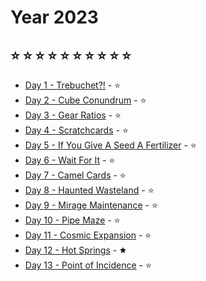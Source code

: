 # Year 2023
## :star: :star: :star: :star: :star: :star: :star: :star: :star: :star:
    
* [Day 1 - Trebuchet?!](day01) - :star:
* [Day 2 - Cube Conundrum](day02) - :star:
* [Day 3 - Gear Ratios](day03) - :star:
* [Day 4 - Scratchcards](day04) - :star:
* [Day 5 - If You Give A Seed A Fertilizer](day05) - :star:
* [Day 6 - Wait For It](day06) - :star:
* [Day 7 - Camel Cards](day07) - :star:
* [Day 8 - Haunted Wasteland](day08) - :star:
* [Day 9 - Mirage Maintenance](day09) - :star:
* [Day 10 - Pipe Maze](day10) - :star:
* [Day 11 - Cosmic Expansion](modules/year2023/day11) - :star:
* [Day 12 - Hot Springs](modules/year2023/day12) - 🟊
* [Day 13 - Point of Incidence](modules/year2023/day13) - :star:
